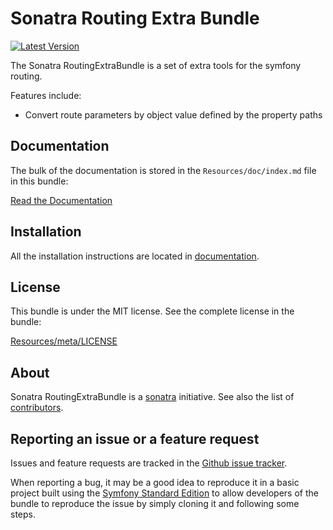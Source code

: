 Sonatra Routing Extra Bundle
============================

[![Latest Version](https://img.shields.io/packagist/v/sonatra/routing-extra-bundle.svg)](https://packagist.org/packages/sonatra/routing-extra-bundle)

The Sonatra RoutingExtraBundle is a set of extra tools for the symfony routing.

Features include:

- Convert route parameters by object value defined by the property paths

Documentation
-------------

The bulk of the documentation is stored in the `Resources/doc/index.md`
file in this bundle:

[Read the Documentation](Resources/doc/index.md)

Installation
------------

All the installation instructions are located in [documentation](Resources/doc/index.md).

License
-------

This bundle is under the MIT license. See the complete license in the bundle:

[Resources/meta/LICENSE](Resources/meta/LICENSE)

About
-----

Sonatra RoutingExtraBundle is a [sonatra](https://github.com/sonatra) initiative.
See also the list of [contributors](https://github.com/sonatra/SonatraRoutingExtraBundle/contributors).

Reporting an issue or a feature request
---------------------------------------

Issues and feature requests are tracked in the [Github issue tracker](https://github.com/sonatra/SonatraRoutingExtraBundle/issues).

When reporting a bug, it may be a good idea to reproduce it in a basic project
built using the [Symfony Standard Edition](https://github.com/symfony/symfony-standard)
to allow developers of the bundle to reproduce the issue by simply cloning it
and following some steps.
